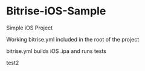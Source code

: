 # Bitrise-iOS-Sample

Simple iOS Project 

Working bitrise.yml included in the root of the project

bitrise.yml builds iOS .ipa and runs tests 

test2
